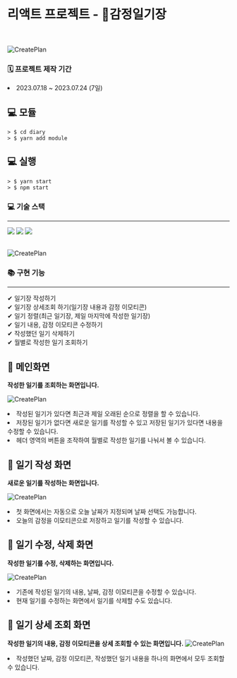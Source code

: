 # 리액트 프로젝트 - 📝감정일기장<br><br>
![CreatePlan](./image/thumbnail.png)<br>


### 🗓 프로젝트 제작 기간
<li> 2023.07.18 ~ 2023.07.24 (7일) <br/>

## 💻 모듈

```
> $ cd diary
> $ yarn add module
```

## 💻 실행 

```
> $ yarn start
> $ npm start
```

### 💻 기술 스택
<hr/>
 <img src="https://img.shields.io/badge/React-v18.2.0-red?logo=React"/>
 <img src="https://img.shields.io/badge/React Router-v6.14.2-green?logo=React"/>
 <img src="https://img.shields.io/badge/React Scripts-v5.0.1-blue?logo=React"/><br><br>


 ![CreatePlan](./image/json_version.PNG)


### 📚 구현 기능
<hr/>
✔  일기장 작성하기<br>
✔  일기장 상세조회 하기(일기장 내용과 감정 이모티콘)<br>
✔  일기 정렬(최근 일기장, 제일 마지막에 작성한 일기장)<br>
✔  일기 내용, 감정 이모티콘 수정하기<br>
✔  작성했던 일기 삭제하기<br>
✔  월별로 작성한 일기 조회하기<br>

## 📔 메인화면
**작성한 일기를 조회하는 화면입니다.**

![CreatePlan](./image/main.JPG)

<li>작성된 일기가 있다면 최근과 제일 오래된 순으로 정렬을 할 수 있습니다.
<li> 저장된 일기가 없다면 새로운 일기를 작성할 수 있고 저장된 일기가 있다면 내용을 수정할 수 있습니다.
<li> 헤더 영역의 버튼을 조작하여 월별로 작성한 일기를 나눠서 볼 수 있습니다.
<br/>

## 📝 일기 작성 화면
**새로운 일기를 작성하는 화면입니다.**

![CreatePlan](./image/diary_write.JPG)


<li> 첫 화면에서는 자동으로 오늘 날짜가 지정되며 날짜 선택도 가능합니다.
<li> 오늘의 감정을 이모티콘으로 저장하고 일기를 작성할 수 있습니다.

## 📝 일기 수정, 삭제 화면
**작성한 일기를 수정, 삭제하는 화면입니다.**

![CreatePlan](./image/diary_edit.JPG)

<li> 기존에 작성된 일기의 내용, 날짜, 감정 이모티콘을 수정할 수 있습니다.
<li> 현재 일기를 수정하는 화면에서 일기를 삭제할 수도 있습니다. 

## 📖 일기 상세 조회 화면
**작성한 일기의 내용, 감정 이모티콘을 상세 조회할 수 있는 화면입니다.**
![CreatePlan](./image/diary_mread.JPG)

<li> 작성했던 날짜, 감정 이모티콘, 작성했던 일기 내용을 하나의 화면에서 모두 조회할 수 있습니다.


